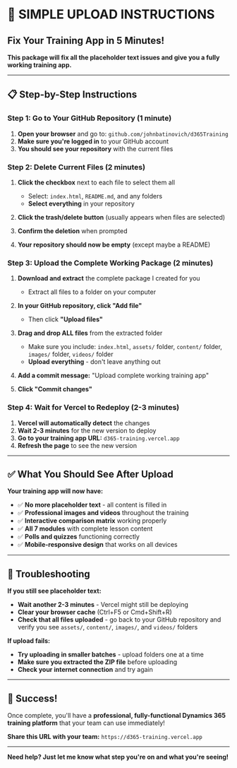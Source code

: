# 🚀 SIMPLE UPLOAD INSTRUCTIONS

## Fix Your Training App in 5 Minutes!

**This package will fix all the placeholder text issues and give you a fully working training app.**

---

## 📋 Step-by-Step Instructions

### Step 1: Go to Your GitHub Repository (1 minute)

1. **Open your browser** and go to: `github.com/johnbatinovich/d365Training`
2. **Make sure you're logged in** to your GitHub account
3. **You should see your repository** with the current files

### Step 2: Delete Current Files (2 minutes)

1. **Click the checkbox** next to each file to select them all
   - Select: `index.html`, `README.md`, and any folders
   - **Select everything** in your repository

2. **Click the trash/delete button** (usually appears when files are selected)

3. **Confirm the deletion** when prompted

4. **Your repository should now be empty** (except maybe a README)

### Step 3: Upload the Complete Working Package (2 minutes)

1. **Download and extract** the complete package I created for you
   - Extract all files to a folder on your computer

2. **In your GitHub repository, click "Add file"**
   - Then click **"Upload files"**

3. **Drag and drop ALL files** from the extracted folder
   - Make sure you include: `index.html`, `assets/` folder, `content/` folder, `images/` folder, `videos/` folder
   - **Upload everything** - don't leave anything out

4. **Add a commit message:** "Upload complete working training app"

5. **Click "Commit changes"**

### Step 4: Wait for Vercel to Redeploy (2-3 minutes)

1. **Vercel will automatically detect** the changes
2. **Wait 2-3 minutes** for the new version to deploy
3. **Go to your training app URL:** `d365-training.vercel.app`
4. **Refresh the page** to see the new version

---

## ✅ What You Should See After Upload

**Your training app will now have:**
- ✅ **No more placeholder text** - all content is filled in
- ✅ **Professional images and videos** throughout the training
- ✅ **Interactive comparison matrix** working properly
- ✅ **All 7 modules** with complete lesson content
- ✅ **Polls and quizzes** functioning correctly
- ✅ **Mobile-responsive design** that works on all devices

---

## 🚨 Troubleshooting

**If you still see placeholder text:**
- **Wait another 2-3 minutes** - Vercel might still be deploying
- **Clear your browser cache** (Ctrl+F5 or Cmd+Shift+R)
- **Check that all files uploaded** - go back to your GitHub repository and verify you see `assets/`, `content/`, `images/`, and `videos/` folders

**If upload fails:**
- **Try uploading in smaller batches** - upload folders one at a time
- **Make sure you extracted the ZIP file** before uploading
- **Check your internet connection** and try again

---

## 🎉 Success!

Once complete, you'll have a **professional, fully-functional Dynamics 365 training platform** that your team can use immediately!

**Share this URL with your team:** `https://d365-training.vercel.app`

---

**Need help? Just let me know what step you're on and what you're seeing!**

